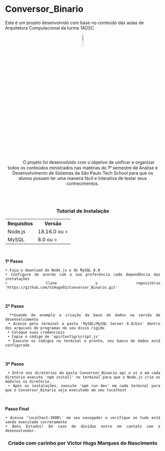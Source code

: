 # Conversor_Binario

Este é um projeto desenvolvido com base no conteúdo das aulas de Arquitetura Computacional da turma 1ADSC

<div align="center">
  <img src="" height="10%">
  <p align="center">
  ㅤㅤㅤO  projeto  foi desenvolvido com o objetivo de unificar e organizar todos os conteúdos ministrados nas matérias do 1º semestre de Análise e Desenvolvimento de Sistemas da São Paulo Tech School para que os alunos possam ter 
    uma maneira fácil e interativa de testar seus conhecimentos.
  </p>
  <br><br>
   <div align="center">
  <h3>Tutorial de Instalação</h3>
<table>
  <tr>
    <th>Requisitos</th>
    <th>Versão</th>
  </tr>
  <tr>
    <td>Node.js</td>
    <td>18.16.0 ou ></td>
  </tr>
  <tr>
    <td>MySQL</td>
    <td>8.0 ou ></td>
  </tr>
</table>
<br>
</div>

<div align="justify">
<p><b>1º Passo</b></p>

    
    • Faça o download do Node.js e do MySQL 8.0
    • Configure de acordo com a sua preferência cada dependência das instalações
    • Clone o repositório 'https://github.com/ViHugo03/Conversor_Binario.git'


<br><p><b>2º Passo</b></p>

     **Usando de exemplo a criação da base de dados na versão de desenvolvimento
     • Acesse pelo terminal a pasta 'MySQL/MySQL Server 8.0/bin' dentro dos arquivos de programas do seu disco rígido
     • Coloque suas credenciais
     • Copie o código de 'api/Config/script.js' 
     • Execute os códigos no terminal e pronto, seu banco de dados está configurado



<br><p><b>3º Passo</b></p>


     • Entre nos diretórios da pasta Conversor_Binario api e ui e em cada diretório execute 'npm install' no terminal para que o Node.js crie os módulos no diretório.
     • Após as instalações, execute 'npm run dev' em cada terminal para que o Conversor_Binario seja executado em seu localhost

<br><p><b>Passo Final</b></p>

    
    • Acesse 'localhost:3000\' em seu navegador e verifique se tudo está sendo executado corretamente
    • Bons Estudos! Em caso de dúvidas entre em contato com o desenvolvedor.
 
</div>
  
 <div>
   <h3>Criado com carinho por Victor Hugo Marques do Nascimento</h3>
 </div>